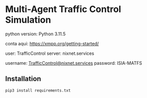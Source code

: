 # Multi-Agent Traffic Control Simulation

python version: Python 3.11.5

conta aqui:
https://xmpp.org/getting-started/

user: TrafficControl
server: nixnet.services


username: TrafficControl@nixnet.services
password: ISIA-MATFS

## Installation

```bash
pip3 install requirements.txt
```